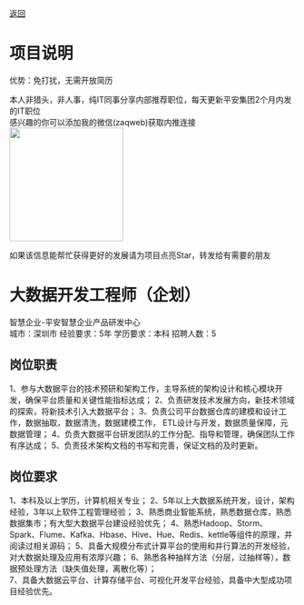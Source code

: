 [返回](../../)

# 项目说明

优势：免打扰，无需开放简历

本人非猎头，非人事，纯IT同事分享内部推荐职位，每天更新平安集团2个月内发的IT职位  
感兴趣的你可以添加我的微信(zaqweb)获取内推连接  
<img src="https://github.com/zaqweb/PA-IT-JOBS/blob/master/WechatICode.jpeg"  height="200" width="200">

如果该信息能帮忙获得更好的发展请为项目点亮Star，转发给有需要的朋友

# 大数据开发工程师（企划）
智慧企业-平安智慧企业产品研发中心  
城市：深圳市 经验要求：5年 学历要求：本科  招聘人数：5

## 岗位职责
1、参与大数据平台的技术预研和架构工作，主导系统的架构设计和核心模块开发，确保平台质量和关键性能指标达成； 
2、负责研发技术发展方向，新技术领域的探索，将新技术引入大数据平台； 
3、负责公司平台数据仓库的建模和设计工作，数据抽取，数据清洗，数据建模工作， ETL设计与开发，数据质量保障，元数据管理；
4、负责大数据平台研发团队的工作分配、指导和管理，确保团队工作有序达成；
5、负责技术架构文档的书写和完善，保证文档的及时更新。

## 岗位要求
1、本科及以上学历，计算机相关专业；
2、5年以上大数据系统开发，设计，架构经验，3年以上软件工程管理经验； 
3、熟悉商业智能系统，熟悉数据仓库，熟悉数据集市；有大型大数据平台建设经验优先； 
4、熟悉Hadoop、Storm、Spark、Flume、Kafka、Hbase、Hive、Hue、Redis、kettle等组件的原理，并阅读过相关源码； 
5、具备大规模分布式计算平台的使用和并行算法的开发经验，对大数据处理及应用有浓厚兴趣； 
6、熟悉各种抽样方法（分层，过抽样等），数据预处理方法（缺失值处理，离散化等）；  
7、具备大数据云平台、计算存储平台、可视化开发平台经验，具备中大型成功项目经验优先。




